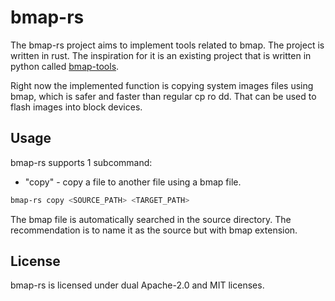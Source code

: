 # bmap-rs

The bmap-rs project aims to implement tools related to bmap. The project is written in
rust. The inspiration for it is an existing project that is written in python called 
[bmap-tools](https://salsa.debian.org/debian/bmap-tools). 

Right now the implemented function is copying system images files using bmap, which is
safer and faster than regular cp ro dd. That can be used to flash images into block
devices.

## Usage
bmap-rs supports 1 subcommand:
- "copy" - copy a file to another file using a bmap file.
```bash
bmap-rs copy <SOURCE_PATH> <TARGET_PATH>
```

The bmap file is automatically searched in the source directory. The recommendation is 
to name it as the source but with bmap extension.

## License
bmap-rs is licensed under dual Apache-2.0 and MIT licenses.
